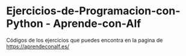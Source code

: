 # Ejercicios-de-Programacion-con-Python - Aprende-con-Alf
Códigos de los ejercicios que puedes encontra en la pagina de https://aprendeconalf.es/
